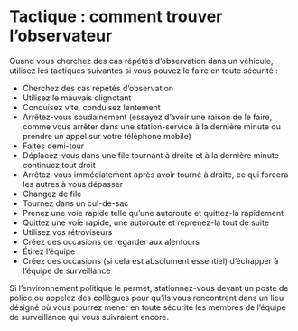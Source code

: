 [Title]: # (Tactique : comment trouver l’observateur)
[Order]: # (20)

# Tactique : comment trouver l’observateur

Quand vous cherchez des cas répétés d’observation dans un véhicule, utilisez les tactiques suivantes si vous pouvez le faire en toute sécurité :

* Cherchez des cas répétés d’observation
* Utilisez le mauvais clignotant
* Conduisez vite, conduisez lentement
* Arrêtez-vous soudainement (essayez d’avoir une raison de le faire, comme vous arrêter dans une station-service à la dernière minute ou prendre un appel sur votre téléphone mobile)
* Faites demi-tour
* Déplacez-vous dans une file tournant à droite et à la dernière minute continuez tout droit
* Arrêtez-vous immédiatement après avoir tourné à droite, ce qui forcera les autres à vous dépasser
* Changez de file
* Tournez dans un cul-de-sac
* Prenez une voie rapide telle qu’une autoroute et quittez-la rapidement
* Quittez une voie rapide, une autoroute et reprenez-la tout de suite
* Utilisez vos rétroviseurs
* Créez des occasions de regarder aux alentours
* Étirez l’équipe
* Créez des occasions (si cela est absolument essentiel) d’échapper à l’équipe de surveillance

Si l’environnement politique le permet, stationnez-vous devant un poste de police ou appelez des collègues pour qu’ils vous rencontrent dans un lieu désigné où vous pourrez mener en toute sécurité les membres de l’équipe de surveillance qui vous suivraient encore.